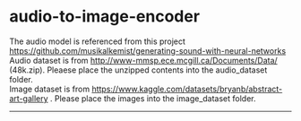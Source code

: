 # audio-to-image-encoder 

The audio model is referenced from this project https://github.com/musikalkemist/generating-sound-with-neural-networks <br>
Audio dataset is from http://www-mmsp.ece.mcgill.ca/Documents/Data/ (48k.zip). Pleaese place the unzipped contents into the audio_dataset folder. <br>
Image dataset is from https://www.kaggle.com/datasets/bryanb/abstract-art-gallery . Please place the images into the image_dataset folder. <br>
<hr>

